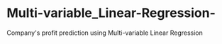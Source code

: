 # Multi-variable_Linear-Regression-
Company's profit prediction using Multi-variable Linear Regression 
